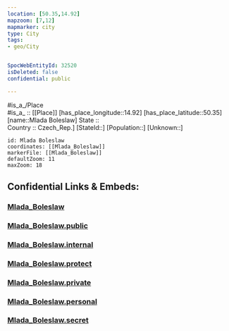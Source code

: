 ```yaml
---
location: [50.35,14.92] 
mapzoom: [7,12] 
mapmarker: city 
type: City
tags:
- geo/City


SpocWebEntityId: 32520
isDeleted: false
confidential: public

---
```

#is_a_/Place  
#is_a_ :: [[Place]] 
[has_place_longitude::14.92] 
[has_place_latitude::50.35] 
[name::Mlada Boleslaw] 
State ::  
Country :: Czech_Rep.] 
[StateId::] 
[Population::] 
[Unknown::] 


```leaflet
id: Mlada Boleslaw
coordinates: [[Mlada_Boleslaw]] 
markerFile: [[Mlada_Boleslaw]] 
defaultZoom: 11 
maxZoom: 18
```


## Confidential Links & Embeds: 

### [Mlada_Boleslaw](/_Standards/Earth/Continent/Europe/Europe~Central/Czech_Republic/regions~Czech_Republic/Středočeský/City/Mlada_Boleslaw.md) 

### [Mlada_Boleslaw.public](/_public/Earth/Continent/Europe/Europe~Central/Czech_Republic/regions~Czech_Republic/Středočeský/City/Mlada_Boleslaw.public.md) 

### [Mlada_Boleslaw.internal](/_internal/Earth/Continent/Europe/Europe~Central/Czech_Republic/regions~Czech_Republic/Středočeský/City/Mlada_Boleslaw.internal.md) 

### [Mlada_Boleslaw.protect](/_protect/Earth/Continent/Europe/Europe~Central/Czech_Republic/regions~Czech_Republic/Středočeský/City/Mlada_Boleslaw.protect.md) 

### [Mlada_Boleslaw.private](/_private/Earth/Continent/Europe/Europe~Central/Czech_Republic/regions~Czech_Republic/Středočeský/City/Mlada_Boleslaw.private.md) 

### [Mlada_Boleslaw.personal](/_personal/Earth/Continent/Europe/Europe~Central/Czech_Republic/regions~Czech_Republic/Středočeský/City/Mlada_Boleslaw.personal.md) 

### [Mlada_Boleslaw.secret](/_secret/Earth/Continent/Europe/Europe~Central/Czech_Republic/regions~Czech_Republic/Středočeský/City/Mlada_Boleslaw.secret.md)

